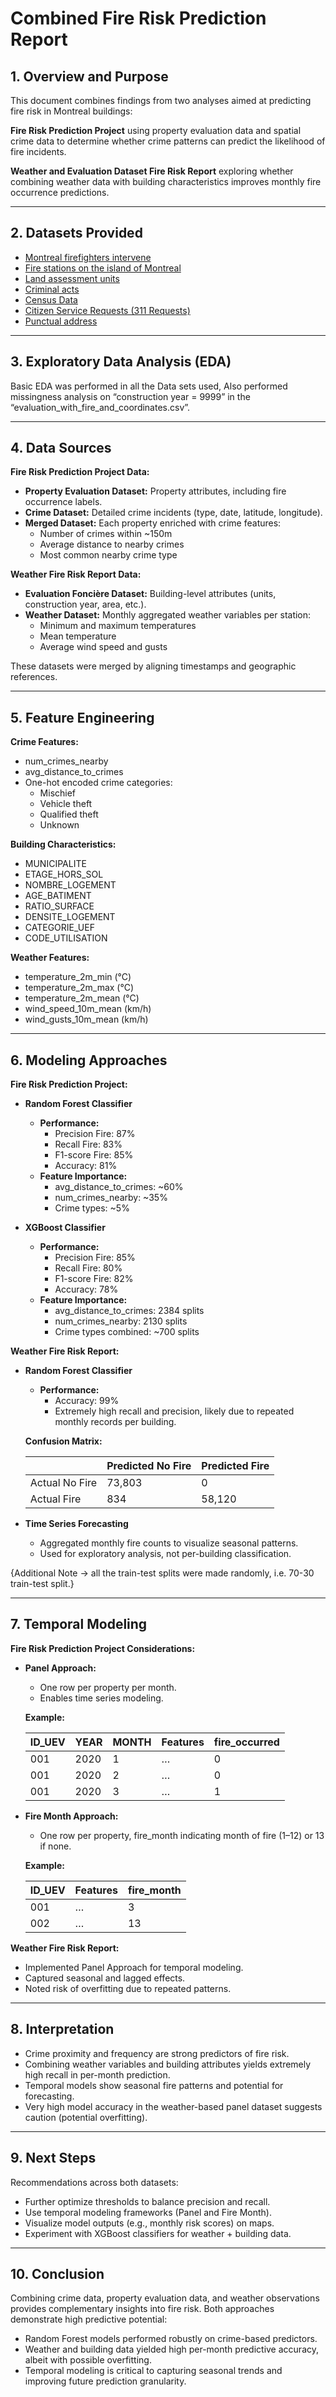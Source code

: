 # Combined Fire Risk Prediction Report

## 1. Overview and Purpose

This document combines findings from two analyses aimed at predicting fire risk in Montreal buildings:

**Fire Risk Prediction Project** using property evaluation data and spatial crime data to determine whether crime patterns can predict the likelihood of fire incidents.

**Weather and Evaluation Dataset Fire Risk Report** exploring whether combining weather data with building characteristics improves monthly fire occurrence predictions.

---

## 2. Datasets Provided

- [Montreal firefighters intervene](https://donnees.montreal.ca/en/dataset/interventions-service-securite-incendie-montreal)
- [Fire stations on the island of Montreal](https://donnees.montreal.ca/dataset/casernes-pompiers)
- [Land assessment units](https://donnees.montreal.ca/dataset/unites-evaluation-fonciere)
- [Criminal acts](https://donnees.montreal.ca/dataset/actes-criminels)
- [Census Data](https://www12.statcan.gc.ca/census-recensement/index-eng.cfm)
- [Citizen Service Requests (311 Requests)](https://donnees.montreal.ca/dataset/requete-311)
- [Punctual address](https://donnees.montreal.ca/dataset/adresses-ponctuelles)

---

## 3. Exploratory Data Analysis (EDA)

Basic EDA was performed in all the Data sets used, Also performed missingness analysis on “construction year = 9999” in the “evaluation_with_fire_and_coordinates.csv”.  
<Add all the EDA Performed here>

---

## 4. Data Sources

**Fire Risk Prediction Project Data:**

- **Property Evaluation Dataset:** Property attributes, including fire occurrence labels.
- **Crime Dataset:** Detailed crime incidents (type, date, latitude, longitude).
- **Merged Dataset:** Each property enriched with crime features:
  - Number of crimes within ~150m
  - Average distance to nearby crimes
  - Most common nearby crime type

**Weather Fire Risk Report Data:**

- **Evaluation Foncière Dataset:** Building-level attributes (units, construction year, area, etc.).
- **Weather Dataset:** Monthly aggregated weather variables per station:
  - Minimum and maximum temperatures
  - Mean temperature
  - Average wind speed and gusts

These datasets were merged by aligning timestamps and geographic references.

---

## 5. Feature Engineering

**Crime Features:**

- num_crimes_nearby
- avg_distance_to_crimes
- One-hot encoded crime categories:
  - Mischief
  - Vehicle theft
  - Qualified theft
  - Unknown

**Building Characteristics:**

- MUNICIPALITE
- ETAGE_HORS_SOL
- NOMBRE_LOGEMENT
- AGE_BATIMENT
- RATIO_SURFACE
- DENSITE_LOGEMENT
- CATEGORIE_UEF
- CODE_UTILISATION

**Weather Features:**

- temperature_2m_min (°C)
- temperature_2m_max (°C)
- temperature_2m_mean (°C)
- wind_speed_10m_mean (km/h)
- wind_gusts_10m_mean (km/h)

---

## 6. Modeling Approaches

**Fire Risk Prediction Project:**

- **Random Forest Classifier**
  - **Performance:**
    - Precision Fire: 87%
    - Recall Fire: 83%
    - F1-score Fire: 85%
    - Accuracy: 81%
  - **Feature Importance:**
    - avg_distance_to_crimes: ~60%
    - num_crimes_nearby: ~35%
    - Crime types: ~5%

- **XGBoost Classifier**
  - **Performance:**
    - Precision Fire: 85%
    - Recall Fire: 80%
    - F1-score Fire: 82%
    - Accuracy: 78%
  - **Feature Importance:**
    - avg_distance_to_crimes: 2384 splits
    - num_crimes_nearby: 2130 splits
    - Crime types combined: ~700 splits

**Weather Fire Risk Report:**

- **Random Forest Classifier**
  - **Performance:**
    - Accuracy: 99%
    - Extremely high recall and precision, likely due to repeated monthly records per building.

  **Confusion Matrix:**

  |                | Predicted No Fire | Predicted Fire |
  |----------------|-------------------|----------------|
  | Actual No Fire | 73,803             | 0              |
  | Actual Fire    | 834                | 58,120         |

- **Time Series Forecasting**
  - Aggregated monthly fire counts to visualize seasonal patterns.
  - Used for exploratory analysis, not per-building classification.

{Additional Note -> all the train-test splits were made randomly, i.e. 70-30 train-test split.}

---

## 7. Temporal Modeling

**Fire Risk Prediction Project Considerations:**

- **Panel Approach:**
  - One row per property per month.
  - Enables time series modeling.

  **Example:**

  | ID_UEV | YEAR | MONTH | Features | fire_occurred |
  |--------|------|-------|----------|---------------|
  | 001    | 2020 | 1     | …        | 0             |
  | 001    | 2020 | 2     | …        | 0             |
  | 001    | 2020 | 3     | …        | 1             |

- **Fire Month Approach:**
  - One row per property, fire_month indicating month of fire (1–12) or 13 if none.

  **Example:**

  | ID_UEV | Features | fire_month |
  |--------|----------|------------|
  | 001    | …        | 3          |
  | 002    | …        | 13         |

**Weather Fire Risk Report:**

- Implemented Panel Approach for temporal modeling.
- Captured seasonal and lagged effects.
- Noted risk of overfitting due to repeated patterns.

---

## 8. Interpretation

- Crime proximity and frequency are strong predictors of fire risk.
- Combining weather variables and building attributes yields extremely high recall in per-month prediction.
- Temporal models show seasonal fire patterns and potential for forecasting.
- Very high model accuracy in the weather-based panel dataset suggests caution (potential overfitting).

---

## 9. Next Steps

Recommendations across both datasets:

- Further optimize thresholds to balance precision and recall.
- Use temporal modeling frameworks (Panel and Fire Month).
- Visualize model outputs (e.g., monthly risk scores) on maps.
- Experiment with XGBoost classifiers for weather + building data.

---

## 10. Conclusion

Combining crime data, property evaluation data, and weather observations provides complementary insights into fire risk. Both approaches demonstrate high predictive potential:

- Random Forest models performed robustly on crime-based predictors.
- Weather and building data yielded high per-month predictive accuracy, albeit with possible overfitting.
- Temporal modeling is critical to capturing seasonal trends and improving future prediction granularity.
